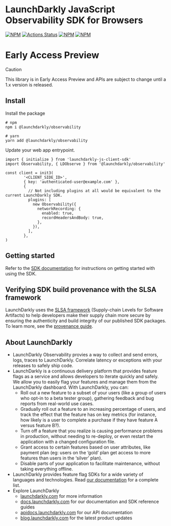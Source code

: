 # LaunchDarkly JavaScript Observability SDK for Browsers

[![NPM][o11y-sdk-npm-badge]][o11y-sdk-npm-link]
[![Actions Status][o11y-sdk-ci-badge]][o11y-sdk-ci]
[![NPM][o11y-sdk-dm-badge]][o11y-sdk-npm-link]
[![NPM][o11y-sdk-dt-badge]][o11y-sdk-npm-link]

# Early Access Preview️

> [!CAUTION]
> This library is in Early Access Preview and APIs are subject to change until a 1.x version is released.

## Install

Install the package
```shell
# npm
npm i @launchdarkly/observability

# yarn
yarn add @launchdarkly/observability
```

Update your web app entrypoint.
```tsx
import { initialize } from 'launchdarkly-js-client-sdk'
import Observability, { LDObserve } from '@launchdarkly/observability'

const client = init3(
        '<CLIENT_SIDE_ID>',
        { key: 'authenticated-user@example.com' },
        {
          // Not including plugins at all would be equivalent to the current LaunchDarkly SDK.
          plugins: [
            new Observability({
              networkRecording: {
                enabled: true,
                recordHeadersAndBody: true,
              },
            }),
          ],
        },
)

```

## Getting started

Refer to the [SDK documentation](https://docs.launchdarkly.com/sdk/client-side/javascript#getting-started) for instructions on getting started with using the SDK.

## Verifying SDK build provenance with the SLSA framework

LaunchDarkly uses the [SLSA framework](https://slsa.dev/spec/v1.0/about) (Supply-chain Levels for Software Artifacts) to help developers make their supply chain more secure by ensuring the authenticity and build integrity of our published SDK packages. To learn more, see the [provenance guide](PROVENANCE.md).

## About LaunchDarkly

- LaunchDarkly Observability provies a way to collect and send errors, logs, traces to LaunchDarkly. Correlate latency or exceptions with your releases to safely ship code.
- LaunchDarkly is a continuous delivery platform that provides feature flags as a service and allows developers to iterate quickly and safely. We allow you to easily flag your features and manage them from the LaunchDarkly dashboard. With LaunchDarkly, you can:
    - Roll out a new feature to a subset of your users (like a group of users who opt-in to a beta tester group), gathering feedback and bug reports from real-world use cases.
    - Gradually roll out a feature to an increasing percentage of users, and track the effect that the feature has on key metrics (for instance, how likely is a user to complete a purchase if they have feature A versus feature B?).
    - Turn off a feature that you realize is causing performance problems in production, without needing to re-deploy, or even restart the application with a changed configuration file.
    - Grant access to certain features based on user attributes, like payment plan (eg: users on the ‘gold’ plan get access to more features than users in the ‘silver’ plan).
    - Disable parts of your application to facilitate maintenance, without taking everything offline.
- LaunchDarkly provides feature flag SDKs for a wide variety of languages and technologies. Read [our documentation](https://docs.launchdarkly.com/sdk) for a complete list.
- Explore LaunchDarkly
    - [launchdarkly.com](https://www.launchdarkly.com/ 'LaunchDarkly Main Website') for more information
    - [docs.launchdarkly.com](https://docs.launchdarkly.com/ 'LaunchDarkly Documentation') for our documentation and SDK reference guides
    - [apidocs.launchdarkly.com](https://apidocs.launchdarkly.com/ 'LaunchDarkly API Documentation') for our API documentation
    - [blog.launchdarkly.com](https://blog.launchdarkly.com/ 'LaunchDarkly Blog Documentation') for the latest product updates

[o11y-sdk-ci-badge]: https://github.com/launchdarkly/observability-sdk/actions/workflows/turbo.yml/badge.svg
[o11y-sdk-ci]: https://github.com/launchdarkly/observability-sdk/actions/workflows/turbo.yml
[o11y-sdk-npm-badge]: https://img.shields.io/npm/v/@launchdarkly/observability.svg?style=flat-square
[o11y-sdk-npm-link]: https://www.npmjs.com/package/@launchdarkly/observability
[o11y-sdk-dm-badge]: https://img.shields.io/npm/dm/@launchdarkly/observability.svg?style=flat-square
[o11y-sdk-dt-badge]: https://img.shields.io/npm/dt/@launchdarkly/observability.svg?style=flat-square
